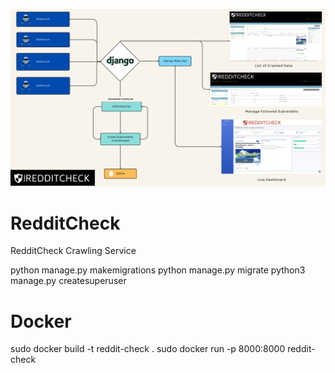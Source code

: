 
![Alt text](https://raw.githubusercontent.com/melihi/RedditCheck/main/diagram.png)

# RedditCheck
RedditCheck Crawling Service



python manage.py makemigrations
python manage.py migrate 
python3 manage.py createsuperuser


# Docker 
sudo docker build -t reddit-check .
sudo docker run -p 8000:8000 reddit-check